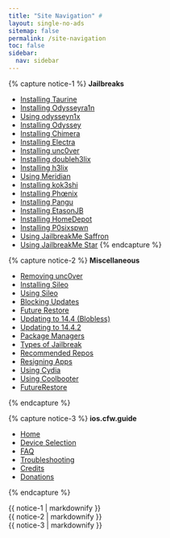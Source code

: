 ```yaml
---
title: "Site Navigation" #
layout: single-no-ads
sitemap: false
permalink: /site-navigation
toc: false
sidebar:
  nav: sidebar
---
```


{% capture notice-1 %}
**Jailbreaks**

+ [Installing Taurine](installing-taurine)
+ [Installing Odysseyra1n](installing-odysseyra1n)
+ [Using odysseyn1x](using-odysseyn1x)
+ [Installing Odyssey](installing-odyssey)
+ [Installing Chimera](installing-chimera)
+ [Installing Electra](installing-electra)
+ [Installing unc0ver](installing-unc0ver)
+ [Installing doubleh3lix](installing-doubleh3lix)
+ [Installing h3lix](installing-h3lix)
+ [Using Meridian](using-meridian)
+ [Installing kok3shi](installing-kok3shi)
+ [Installing Phœnix](installing-phoenix)
+ [Installing Pangu](installing-pangu933)
+ [Installing EtasonJB](installing-etasonjb)
+ [Installing HomeDepot](installing-homedepot)
+ [Installing P0sixspwn](installing-p0sixspwn)
+ [Using JailbreakMe Saffron](using-jailbreakme-saffron)
+ [Using JailbreakMe Star](using-jailbreakme-star)
{% endcapture %}

{% capture notice-2 %}
**Miscellaneous**

+ [Removing unc0ver](removing-unc0ver)
+ [Installing Sileo](installing-sileo)
+ [Using Sileo](using-sileo)
+ [Blocking Updates](blocking-updates)
+ [Future Restore](futurerestore)
+ [Updating to 14.4 (Blobless)](updating-to-14-4-(blobless))
+ [Updating to 14.4.2](updating-to-14-4-2)
+ [Package Managers](package-managers)
+ [Types of Jailbreak](types-of-jailbreak)
+ [Recommended Repos](recommended-repos)
+ [Resigning Apps](resigning-apps)
+ [Using Cydia](using-cydia)
+ [Using Coolbooter](using-coolbooter)
+ [FutureRestore](futurerestore-help)

{% endcapture %}

{% capture notice-3 %}
**ios.cfw.guide**

+ [Home](/)
+ [Device Selection](device-selection)
+ [FAQ](faq)
+ [Troubleshooting](troubleshooting)
+ [Credits](credits)
+ [Donations](donations)

{% endcapture %}

<div class="notice--primary">{{ notice-1 | markdownify }}</div>
<div class="notice--textbox">{{ notice-2 | markdownify }}</div>
<div class="notice">{{ notice-3 | markdownify }}</div>
